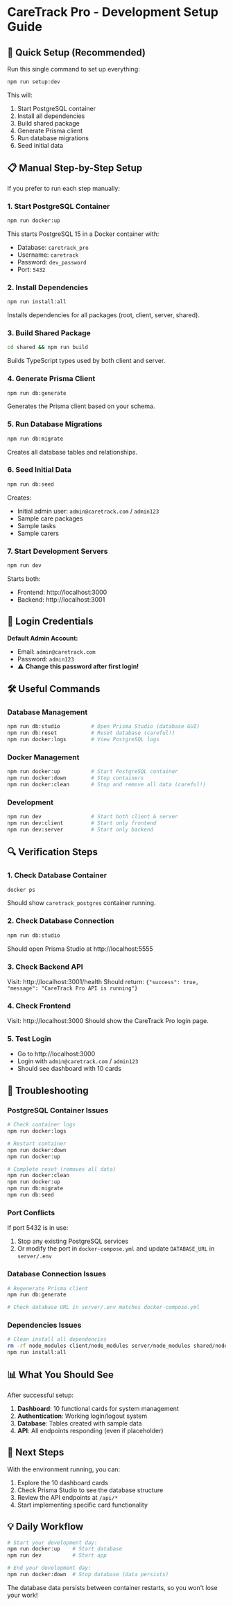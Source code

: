 # CareTrack Pro - Development Setup Guide

## 🚀 Quick Setup (Recommended)

Run this single command to set up everything:

```bash
npm run setup:dev
```

This will:
1. Start PostgreSQL container
2. Install all dependencies  
3. Build shared package
4. Generate Prisma client
5. Run database migrations
6. Seed initial data

## 📋 Manual Step-by-Step Setup

If you prefer to run each step manually:

### 1. Start PostgreSQL Container
```bash
npm run docker:up
```
This starts PostgreSQL 15 in a Docker container with:
- Database: `caretrack_pro`
- Username: `caretrack`
- Password: `dev_password`
- Port: `5432`

### 2. Install Dependencies
```bash
npm run install:all
```
Installs dependencies for all packages (root, client, server, shared).

### 3. Build Shared Package
```bash
cd shared && npm run build
```
Builds TypeScript types used by both client and server.

### 4. Generate Prisma Client
```bash
npm run db:generate
```
Generates the Prisma client based on your schema.

### 5. Run Database Migrations
```bash
npm run db:migrate
```
Creates all database tables and relationships.

### 6. Seed Initial Data
```bash
npm run db:seed
```
Creates:
- Initial admin user: `admin@caretrack.com` / `admin123`
- Sample care packages
- Sample tasks
- Sample carers

### 7. Start Development Servers
```bash
npm run dev
```
Starts both:
- Frontend: http://localhost:3000
- Backend: http://localhost:3001

## 🔐 Login Credentials

**Default Admin Account:**
- Email: `admin@caretrack.com`
- Password: `admin123`
- ⚠️ **Change this password after first login!**

## 🛠️ Useful Commands

### Database Management
```bash
npm run db:studio          # Open Prisma Studio (database GUI)
npm run db:reset           # Reset database (careful!)
npm run docker:logs        # View PostgreSQL logs
```

### Docker Management
```bash
npm run docker:up          # Start PostgreSQL container
npm run docker:down        # Stop containers
npm run docker:clean       # Stop and remove all data (careful!)
```

### Development
```bash
npm run dev                # Start both client & server
npm run dev:client         # Start only frontend
npm run dev:server         # Start only backend
```

## 🔍 Verification Steps

### 1. Check Database Container
```bash
docker ps
```
Should show `caretrack_postgres` container running.

### 2. Check Database Connection
```bash
npm run db:studio
```
Should open Prisma Studio at http://localhost:5555

### 3. Check Backend API
Visit: http://localhost:3001/health
Should return: `{"success": true, "message": "CareTrack Pro API is running"}`

### 4. Check Frontend
Visit: http://localhost:3000
Should show the CareTrack Pro login page.

### 5. Test Login
- Go to http://localhost:3000
- Login with `admin@caretrack.com` / `admin123`
- Should see dashboard with 10 cards

## 🚨 Troubleshooting

### PostgreSQL Container Issues
```bash
# Check container logs
npm run docker:logs

# Restart container
npm run docker:down
npm run docker:up

# Complete reset (removes all data)
npm run docker:clean
npm run docker:up
npm run db:migrate
npm run db:seed
```

### Port Conflicts
If port 5432 is in use:
1. Stop any existing PostgreSQL services
2. Or modify the port in `docker-compose.yml` and update `DATABASE_URL` in `server/.env`

### Database Connection Issues
```bash
# Regenerate Prisma client
npm run db:generate

# Check database URL in server/.env matches docker-compose.yml
```

### Dependencies Issues
```bash
# Clean install all dependencies
rm -rf node_modules client/node_modules server/node_modules shared/node_modules
npm run install:all
```

## 📊 What You Should See

After successful setup:

1. **Dashboard**: 10 functional cards for system management
2. **Authentication**: Working login/logout system
3. **Database**: Tables created with sample data
4. **API**: All endpoints responding (even if placeholder)

## 🎯 Next Steps

With the environment running, you can:
1. Explore the 10 dashboard cards
2. Check Prisma Studio to see the database structure
3. Review the API endpoints at `/api/*`
4. Start implementing specific card functionality

## 💡 Daily Workflow

```bash
# Start your development day:
npm run docker:up    # Start database
npm run dev          # Start app

# End your development day:
npm run docker:down  # Stop database (data persists)
```

The database data persists between container restarts, so you won't lose your work!